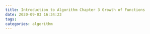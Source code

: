 ```yaml
---
title: Introduction to Algorithm Chapter 3 Growth of Functions
date: 2020-09-03 16:34:23
tags:
categories: algorithm
---
```


